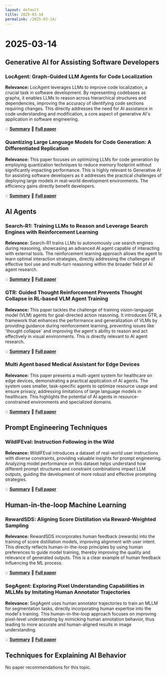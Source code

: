 ```yaml
---
layout: default
title: 2025-03-14
permalink: /2025-03-14/
---
```


# 2025-03-14

## Generative AI for Assisting Software Developers

### LocAgent: Graph-Guided LLM Agents for Code Localization

**Relevance:** LocAgent leverages LLMs to improve code localization, a crucial task in software development. By representing codebases as graphs, it enables LLMs to reason across hierarchical structures and dependencies, improving the accuracy of identifying code sections requiring changes.  This directly addresses the need for AI assistance in code understanding and modification, a core aspect of generative AI's application in software engineering.

💡 **[Summary](2503.09089/)** 📄 **[Full paper](https://arxiv.org/pdf/2503.09089)**

### Quantizing Large Language Models for Code Generation: A Differentiated Replication

**Relevance:** This paper focuses on optimizing LLMs for code generation by employing quantization techniques to reduce memory footprint without significantly impacting performance. This is highly relevant to Generative AI for assisting software developers as it addresses the practical challenges of deploying large models in real-world development environments.  The efficiency gains directly benefit developers.

💡 **[Summary](2503.07103/)** 📄 **[Full paper](https://arxiv.org/pdf/2503.07103)**

## AI Agents

### Search-R1: Training LLMs to Reason and Leverage Search Engines with Reinforcement Learning

**Relevance:** Search-R1 trains LLMs to autonomously use search engines during reasoning, showcasing an advanced AI agent capable of interacting with external tools.  The reinforcement learning approach allows the agent to learn optimal interaction strategies, directly addressing the challenges of effective tool use and multi-turn reasoning within the broader field of AI agent research.

💡 **[Summary](2503.09516/)** 📄 **[Full paper](https://arxiv.org/pdf/2503.09516)**

### GTR: Guided Thought Reinforcement Prevents Thought Collapse in RL-based VLM Agent Training

**Relevance:** This paper tackles the challenge of training vision-language model (VLM) agents for goal-directed action reasoning.  It introduces GTR, a framework that enhances the performance and generalization of VLMs by providing guidance during reinforcement learning, preventing issues like 'thought collapse' and improving the agent's ability to reason and act effectively in visual environments. This is directly relevant to AI agent research.

💡 **[Summary](2503.08525/)** 📄 **[Full paper](https://arxiv.org/pdf/2503.08525)**

### Multi Agent based Medical Assistant for Edge Devices

**Relevance:** This paper presents a multi-agent system for healthcare on edge devices, demonstrating a practical application of AI agents.  The system uses smaller, task-specific agents to optimize resource usage and ensure privacy, addressing limitations of large language models in healthcare. This highlights the potential of AI agents in resource-constrained environments and specialized domains.

💡 **[Summary](2503.05397/)** 📄 **[Full paper](https://arxiv.org/pdf/2503.05397)**

## Prompt Engineering Techniques

### WildIFEval: Instruction Following in the Wild

**Relevance:** WildIFEval introduces a dataset of real-world user instructions with diverse constraints, providing valuable insights for prompt engineering.  Analyzing model performance on this dataset helps understand how different prompt structures and constraint combinations impact LLM outputs, guiding the development of more robust and effective prompting strategies.

💡 **[Summary](2503.06573/)** 📄 **[Full paper](https://arxiv.org/pdf/2503.06573)**

## Human-in-the-loop Machine Learning

### RewardSDS: Aligning Score Distillation via Reward-Weighted Sampling

**Relevance:** RewardSDS incorporates human feedback (rewards) into the training of score distillation models, improving alignment with user intent.  This directly reflects human-in-the-loop principles by using human preferences to guide model training, thereby improving the quality and relevance of generated outputs.  This is a clear example of human feedback influencing the ML process.

💡 **[Summary](2503.09601/)** 📄 **[Full paper](https://arxiv.org/pdf/2503.09601)**

### SegAgent: Exploring Pixel Understanding Capabilities in MLLMs by Imitating Human Annotator Trajectories

**Relevance:** SegAgent uses human annotator trajectories to train an MLLM for segmentation tasks, directly incorporating human expertise into the model's training.  This human-in-the-loop approach focuses on improving pixel-level understanding by mimicking human annotation behavior, thus leading to more accurate and human-aligned results in image understanding.

💡 **[Summary](2503.08625/)** 📄 **[Full paper](https://arxiv.org/pdf/2503.08625)**

## Techniques for Explaining AI Behavior

No paper recommendations for this topic.

